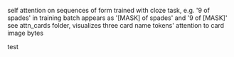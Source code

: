 self attention on sequences of form <card name tokens><card image byte tokens>
trained with cloze task, e.g. '9 of spades' in training batch appears as '[MASK] of spades' and '9 of [MASK]'
see attn_cards folder, visualizes three card name tokens' attention to card image bytes

test